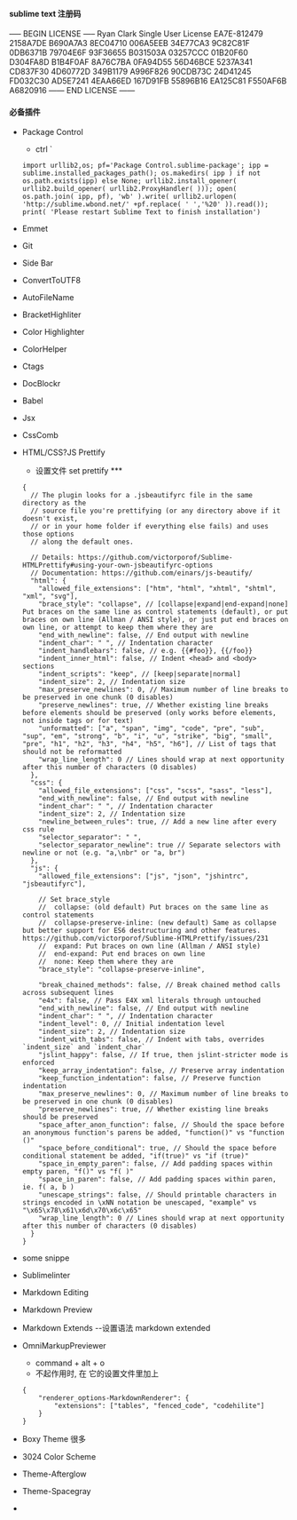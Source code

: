 #### sublime text 注册码
—– BEGIN LICENSE —–
Ryan Clark
Single User License
EA7E-812479
2158A7DE B690A7A3 8EC04710 006A5EEB
34E77CA3 9C82C81F 0DB6371B 79704E6F
93F36655 B031503A 03257CCC 01B20F60
D304FA8D B1B4F0AF 8A76C7BA 0FA94D55
56D46BCE 5237A341 CD837F30 4D60772D
349B1179 A996F826 90CDB73C 24D41245
FD032C30 AD5E7241 4EAA66ED 167D91FB
55896B16 EA125C81 F550AF6B A6820916
—— END LICENSE ——

#### 必备插件

- Package Control
    - ctrl  `
    ```
    import urllib2,os; pf='Package Control.sublime-package'; ipp = sublime.installed_packages_path(); os.makedirs( ipp ) if not os.path.exists(ipp) else None; urllib2.install_opener( urllib2.build_opener( urllib2.ProxyHandler( ))); open( os.path.join( ipp, pf), 'wb' ).write( urllib2.urlopen( 'http://sublime.wbond.net/' +pf.replace( ' ','%20' )).read()); print( 'Please restart Sublime Text to finish installation')
    ```

- Emmet
- Git
- Side Bar
- ConvertToUTF8

- AutoFileName
- BracketHighliter
- Color Highlighter
- ColorHelper
- Ctags
- DocBlockr

- Babel
- Jsx
- CssComb
- HTML/CSS?JS Prettify
    + 设置文件 set prettify ***

    ```
    {
      // The plugin looks for a .jsbeautifyrc file in the same directory as the
      // source file you're prettifying (or any directory above if it doesn't exist,
      // or in your home folder if everything else fails) and uses those options
      // along the default ones.

      // Details: https://github.com/victorporof/Sublime-HTMLPrettify#using-your-own-jsbeautifyrc-options
      // Documentation: https://github.com/einars/js-beautify/
      "html": {
        "allowed_file_extensions": ["htm", "html", "xhtml", "shtml", "xml", "svg"],
        "brace_style": "collapse", // [collapse|expand|end-expand|none] Put braces on the same line as control statements (default), or put braces on own line (Allman / ANSI style), or just put end braces on own line, or attempt to keep them where they are
        "end_with_newline": false, // End output with newline
        "indent_char": " ", // Indentation character
        "indent_handlebars": false, // e.g. {{#foo}}, {{/foo}}
        "indent_inner_html": false, // Indent <head> and <body> sections
        "indent_scripts": "keep", // [keep|separate|normal]
        "indent_size": 2, // Indentation size
        "max_preserve_newlines": 0, // Maximum number of line breaks to be preserved in one chunk (0 disables)
        "preserve_newlines": true, // Whether existing line breaks before elements should be preserved (only works before elements, not inside tags or for text)
        "unformatted": ["a", "span", "img", "code", "pre", "sub", "sup", "em", "strong", "b", "i", "u", "strike", "big", "small", "pre", "h1", "h2", "h3", "h4", "h5", "h6"], // List of tags that should not be reformatted
        "wrap_line_length": 0 // Lines should wrap at next opportunity after this number of characters (0 disables)
      },
      "css": {
        "allowed_file_extensions": ["css", "scss", "sass", "less"],
        "end_with_newline": false, // End output with newline
        "indent_char": " ", // Indentation character
        "indent_size": 2, // Indentation size
        "newline_between_rules": true, // Add a new line after every css rule
        "selector_separator": " ",
        "selector_separator_newline": true // Separate selectors with newline or not (e.g. "a,\nbr" or "a, br")
      },
      "js": {
        "allowed_file_extensions": ["js", "json", "jshintrc", "jsbeautifyrc"],

        // Set brace_style
        //  collapse: (old default) Put braces on the same line as control statements
        //  collapse-preserve-inline: (new default) Same as collapse but better support for ES6 destructuring and other features. https://github.com/victorporof/Sublime-HTMLPrettify/issues/231
        //  expand: Put braces on own line (Allman / ANSI style)
        //  end-expand: Put end braces on own line
        //  none: Keep them where they are
        "brace_style": "collapse-preserve-inline",

        "break_chained_methods": false, // Break chained method calls across subsequent lines
        "e4x": false, // Pass E4X xml literals through untouched
        "end_with_newline": false, // End output with newline
        "indent_char": " ", // Indentation character
        "indent_level": 0, // Initial indentation level
        "indent_size": 2, // Indentation size
        "indent_with_tabs": false, // Indent with tabs, overrides `indent_size` and `indent_char`
        "jslint_happy": false, // If true, then jslint-stricter mode is enforced
        "keep_array_indentation": false, // Preserve array indentation
        "keep_function_indentation": false, // Preserve function indentation
        "max_preserve_newlines": 0, // Maximum number of line breaks to be preserved in one chunk (0 disables)
        "preserve_newlines": true, // Whether existing line breaks should be preserved
        "space_after_anon_function": false, // Should the space before an anonymous function's parens be added, "function()" vs "function ()"
        "space_before_conditional": true, // Should the space before conditional statement be added, "if(true)" vs "if (true)"
        "space_in_empty_paren": false, // Add padding spaces within empty paren, "f()" vs "f( )"
        "space_in_paren": false, // Add padding spaces within paren, ie. f( a, b )
        "unescape_strings": false, // Should printable characters in strings encoded in \xNN notation be unescaped, "example" vs "\x65\x78\x61\x6d\x70\x6c\x65"
        "wrap_line_length": 0 // Lines should wrap at next opportunity after this number of characters (0 disables)
      }
    }

    ```

- some snippe

- Sublimelinter

- Markdown Editing
- Markdown Preview
- Markdown Extends --设置语法  markdown extended
- OmniMarkupPreviewer
    + command + alt + o
    + 不起作用时, 在 它的设置文件里加上
    ```
    {
        "renderer_options-MarkdownRenderer": {
            "extensions": ["tables", "fenced_code", "codehilite"]
        }
    }
    ```

- Boxy Theme 很多
- 3024 Color Scheme
- Theme-Afterglow
- Theme-Spacegray
-

